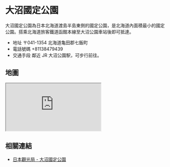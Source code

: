 # 大沼國定公園

大沼國定公園為日本北海道渡島半島東側的國定公園，是北海道內面積最小的國定公園。搭乘北海道旅客鐵道函館本線至大沼公園車站後即可抵達。

- 地址 〒041-1354 北海道亀田郡七飯町
- 電話號碼 +81138479439
- 交通手段 鄰近 JR 大沼公園駅，可步行前往。

## 地圖

<iframe src="https://www.google.com/maps/embed?pb=!1m18!1m12!1m3!1d6712.323164983476!2d140.6682846158342!3d41.97937443746886!2m3!1f0!2f0!3f0!3m2!1i1024!2i768!4f13.1!3m3!1m2!1s0x5f9e545a9b1c8c8f%3A0x43a91efa89b82897!2sOnumakoen%20Station!5e0!3m2!1sen!2stw!4v1690555268664!5m2!1sen!2stw" loading="lazy" referrerpolicy="no-referrer-when-downgrade"></iframe>

## 相關連結

- [日本觀光局 - 大沼國定公園](https://www.japan.travel/tw/spot/1893/)
